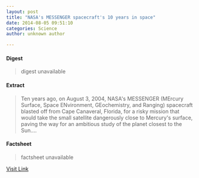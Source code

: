 ```yaml
---
layout: post
title: "NASA's MESSENGER spacecraft's 10 years in space"
date: 2014-08-05 09:51:10
categories: Science
author: unknown author

---
```



#### Digest
>digest unavailable

#### Extract
>Ten years ago, on August 3, 2004, NASA's MESSENGER (MErcury Surface, Space ENvironment, GEochemistry, and Ranging) spacecraft blasted off from Cape Canaveral, Florida, for a risky mission that would take the small satellite dangerously close to Mercury's surface, paving the way for an ambitious study of the planet closest to the Sun....

#### Factsheet
>factsheet unavailable

[Visit Link](http://phys.org/news326436653.html)


